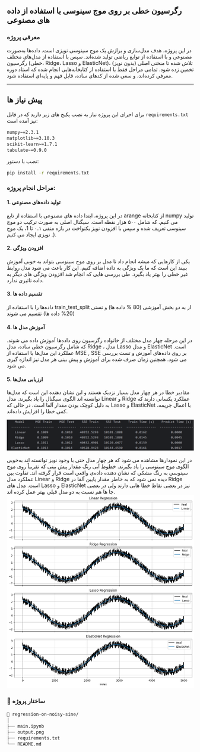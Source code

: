 ## رگرسیون خطی بر روی موج سینوسی با استفاده از داده ‌های مصنوعی

### معرفی پروژه
در این پروژه، هدف مدل‌سازی و برازش یک موج سینوسی نویزی است. داده‌ها به‌صورت مصنوعی و با استفاده از توابع ریاضی تولید شده‌اند. سپس با استفاده از مدل‌های مختلف رگرسیون (خطی، Ridge، Lasso و ElasticNet)، تلاش شده تا منحنی اصلی (بدون نویز) تخمین زده شود. تمامی مراحل فقط با استفاده از کتابخانه‌هایی انجام شده که استاد دوره معرفی کرده‌اند، و سعی شده از کدهای ساده، قابل فهم و پایه‌ای استفاده شود.

---

##  پیش ‌نیاز ها

برای اجرای این پروژه نیاز به نصب پکیج‌ های زیر دارید که در فایل `requirements.txt` نیز آمده است:

```
numpy~=2.3.1
matplotlib~=3.10.3
scikit-learn~=1.7.1
tabulate~=0.9.0
```

نصب با دستور:
```bash
pip install -r requirements.txt
```


### مراحل انجام پروژه:

#### 1. تولید داده‌های مصنوعی
در این پروژه، ابتدا داده ‌های مصنوعی با استفاده از تابع arange از کتابخانه numpy تولید می کنیم. که شامل ۵۰۰ هزار نقطه است. سیگنال اصلی به ‌صورت ترکیب دو موج سینوسی تعریف شده و سپس با افزودن نویز یکنواخت در بازه منفی ۰.۱ تا 1، یک موج نویزی ایجاد می کنیم .).

#### 2. افزودن ویژگی 
یکی از کارهایی که میشه انجام داد تا مدل بر روی موج سینوسی بتواند به خوبی آموزش ببیند این است که ما یک ویژگی به داده  اضافه کنیم. این کار باعث می شود مدل روابط غیر خطی را بهتر یاد بگیرد. طی بررسی هایی که انجام شد افزودن ویژگی های دیگر به داده تاثیری ندارد.

#### 3. تقسیم داده ‌ها
داده‌ها را با استفاده از train_test_split از به دو بخش آموزشی (80 % داده ها) و تستی (20% داده ها) تقسیم می شوند

#### 4. آموزش مدل ‌ها
در این مرحله  چهار مدل مختلف از خانواده رگرسیون روی داده‌ها آموزش داده می شوند. که شامل رگرسیون خطی ساده، مدل Ridge ، مدل Lasso و مدل ElasticNet  است. عملکرد این مدل‌ها با استفاده از MSE , SSE بر روی داده‌های آموزش و تست بررسی می شود. همچنین زمان صرف‌ شده برای آموزش و پیش‌ بینی هر مدل نیز اندازه‌ گیری می شود.

#### 5. ارزیابی مدل‌ها

مقادیر خطا در هر چهار مدل بسیار نزدیک هستند و این نشان دهنده این است  که مدل‌ها توانسته‌ اند الگوی سیگنال را یاد بگیرند. مدل Linear و Ridge عملکرد یکسانی دارند که به دلیل کوچک بودن مقدار آلفا است، در حالی که Lasso و ElasticNet با اعمال جریمه، کمی خطا را افزایش داده‌اند.

![جدول](images/table.png)

در این نمودارها مشاهده می‌ شود که هر چهار مدل حتی با وجود نویز توانسته ‌اند به‌خوبی الگوی موج سینوسی را یاد بگیرند. خطوط  آبی رنگ مقدار پیش بینی که تقریباً روی موج سینوسی به رنگ مشکی که نشان دهنده داده‌ی واقعی است قرار گرفته‌ اند. تفاوت بین عملکرد مدل Linear و Ridge دیده نمی‌ شود که به خاطر مقدار پایین آلفا در Ridge است. مدل ‌های Lasso و ElasticNet  نیز در بعضی نقاط  خطا هایی دارند ولی در بعضی جا ها هم نسبت به دو مدل قبلی بهتر عمل کرده اند.
![ نمودار](images/output.png)

### 📂 ساختار پروژه

```
📁 regression-on-noisy-sine/
│
├── main.ipynb    
├── output.png            
├── requirements.txt    
└── README.md            
```

